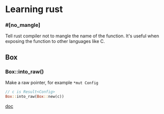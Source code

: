 # Learning rust


### #[no\_mangle]
Tell rust compiler not to mangle the name of the function. It's useful when exposing the function
to other languages like C.




## Box

### Box::into_raw()
Make a raw pointer, for example `*mut Config`
```rust
// c is Result<Config>
Box::into_raw(Box::new(c))
```

[doc](https://doc.rust-lang.org/std/boxed/struct.Box.html#method.into_raw)